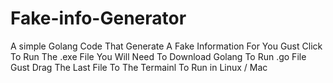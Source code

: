 # Fake-info-Generator
A simple Golang Code That Generate A Fake Information For You
Gust Click To Run The .exe File
You Will Need To Download Golang To Run .go File
Gust Drag The Last File To The Termainl To Run in Linux / Mac

